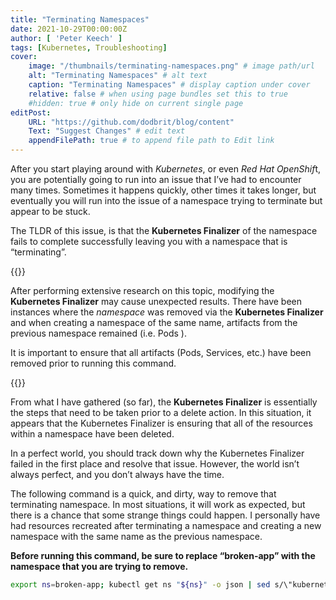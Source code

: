 ```yaml
---
title: "Terminating Namespaces"
date: 2021-10-29T00:00:00Z
author: [ 'Peter Keech' ]
tags: [Kubernetes, Troubleshooting]
cover:
    image: "/thumbnails/terminating-namespaces.png" # image path/url
    alt: "Terminating Namespaces" # alt text
    caption: "Terminating Namespaces" # display caption under cover
    relative: false # when using page bundles set this to true
    #hidden: true # only hide on current single page
editPost:
    URL: "https://github.com/dodbrit/blog/content"
    Text: "Suggest Changes" # edit text
    appendFilePath: true # to append file path to Edit link
---
```


After you start playing around with *Kubernetes*, or even *Red Hat OpenShif*t, you are potentially going to run into an issue that I’ve had to encounter many times. Sometimes it happens quickly, other times it takes longer, but eventually you will run into the issue of a namespace trying to terminate but appear to be stuck.

The TLDR of this issue, is that the **Kubernetes Finalizer** of the namespace fails to complete successfully leaving you with a namespace that is “terminating”.

{{<notice info>}}

After performing extensive research on this topic, modifying the **Kubernetes Finalizer** may cause unexpected results. There have been instances where the *namespace* was removed via the **Kubernetes Finalizer** and when creating a namespace of the same name, artifacts from the previous namespace remained (i.e. Pods ). 

It is important to ensure that all artifacts (Pods, Services, etc.) have been removed prior to running this command.
 
{{</notice>}}

From what I have gathered (so far), the **Kubernetes Finalizer** is essentially the steps that need to be taken prior to a delete action. In this situation, it appears that the Kubernetes Finalizer is ensuring that all of the resources within a namespace have been deleted.

In a perfect world, you should track down why the Kubernetes Finalizer failed in the first place and resolve that issue. However, the world isn’t always perfect, and you don’t always have the time. 

The following command is a quick, and dirty, way to remove that terminating namespace. In most situations, it will work as expected, but there is a chance that some strange things could happen. I personally have had resources recreated after terminating a namespace and creating a new namespace with the same name as the previous namespace.

**Before running this command, be sure to replace “broken-app” with the namespace that you are trying to remove.**

``` bash showLineNumbers
export ns=broken-app; kubectl get ns "${ns}" -o json | sed s/\"kubernetes\"//g | kubectl replace --raw /api/v1/namespaces/"${ns}"/finalize -f -
```